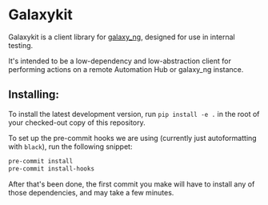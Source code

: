 # Galaxykit

Galaxykit is a client library for [galaxy\_ng](https://github.com/ansible/galaxy_ng), designed for use in internal testing.

It's intended to be a low-dependency and low-abstraction client for performing actions on a remote Automation Hub or galaxy\_ng instance.

## Installing:

To install the latest development version, run `pip install -e .` in the root of your checked-out copy of this repository.

To set up the pre-commit hooks we are using (currently just autoformatting with `black`), run the following snippet:

```bash
pre-commit install
pre-commit install-hooks
```

After that's been done, the first commit you make will have to install any of those dependencies, and may take a few minutes.
